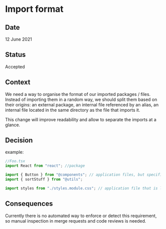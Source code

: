 # Import format

## Date

12 June 2021

## Status

Accepted

## Context

We need a way to organise the format of our imported packages / files. Instead of importing them in a random way, we should split them based on their origins: an external package, an internal file referenced by an alias, an internal file located in the same directory as the file that imports it.

This change will improve readability and allow to separate the imports at a glance.

## Decision

example:

```js
//Foo.tsx
import React from "react"; //package

import { Button } from "@components"; // application files, but specified by an alias that corresponds to an absolute project path.
import { sortStuff } from "@utils";

import styles from "./styles.module.css"; // application file that is located in the same directory with Foo.tsx
```

## Consequences

Currently there is no automated way to enforce or detect this requirement, so manual inspection in merge requests and code reviews is needed.
